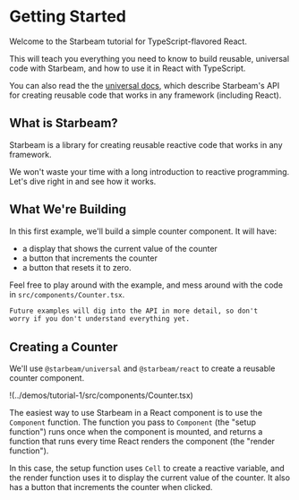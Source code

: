 # Getting Started

<script setup lang="ts">
import * as config from "../demos/tutorial-1/config.js";
</script>

Welcome to the Starbeam tutorial for TypeScript-flavored React.

This will teach you everything you need to know to build
reusable, universal code with Starbeam, and how to use it in
React with TypeScript.

You can also read the the [universal docs], which describe
Starbeam's API for creating reusable code that works in any
framework (including React).

[universal docs]: /guides/fundamentals/cells.md

## What is Starbeam?

Starbeam is a library for creating reusable reactive code that
works in any framework.

We won't waste your time with a long introduction to reactive
programming. Let's dive right in and see how it works.

## What We're Building

In this first example, we'll build a simple counter component. It
will have:

- a display that shows the current value of the counter
- a button that increments the counter
- a button that resets it to zero.

<Demo :config="config" :size="300" />

Feel free to play around with the example, and mess around with
the code in `src/components/Counter.tsx`.

```md callout
Future examples will dig into the API in more detail, so don't
worry if you don't understand everything yet.
```

## Creating a Counter

We'll use `@starbeam/universal` and `@starbeam/react` to create a
reusable counter component.

!(../demos/tutorial-1/src/components/Counter.tsx)

The easiest way to use Starbeam in a React component is to use
the `Component` function. The function you pass to `Component`
(the "setup function") runs once when the component is mounted,
and returns a function that runs every time React renders the
component (the "render function").

In this case, the setup function uses `Cell` to create a reactive
variable, and the render function uses it to display the current
value of the counter. It also has a button that increments the
counter when clicked.
